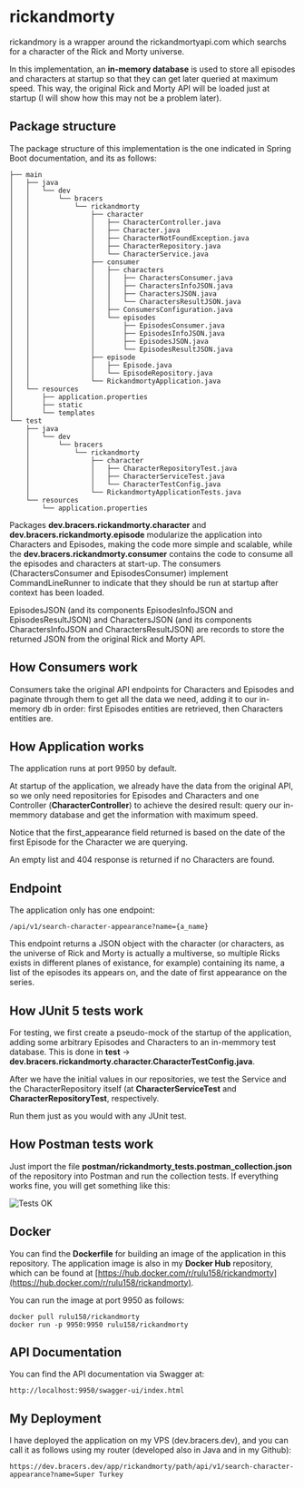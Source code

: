 # rickandmorty

rickandmory is a wrapper around the rickandmortyapi.com which searchs for a character of the Rick and Morty universe.

In this implementation, an **in-memory database** is used to store all episodes and characters at startup so that they can get later queried at maximum speed. This way, the original Rick and Morty API will be loaded just at startup (I will show how this may not be a problem later).

## Package structure

The package structure of this implementation is the one indicated in Spring Boot documentation, and its as follows:

```
├── main
│   ├── java
│   │   └── dev
│   │       └── bracers
│   │           └── rickandmorty
│   │               ├── character
│   │               │   ├── CharacterController.java
│   │               │   ├── Character.java
│   │               │   ├── CharacterNotFoundException.java
│   │               │   ├── CharacterRepository.java
│   │               │   └── CharacterService.java
│   │               ├── consumer
│   │               │   ├── characters
│   │               │   │   ├── CharactersConsumer.java
│   │               │   │   ├── CharactersInfoJSON.java
│   │               │   │   ├── CharactersJSON.java
│   │               │   │   └── CharactersResultJSON.java
│   │               │   ├── ConsumersConfiguration.java
│   │               │   └── episodes
│   │               │       ├── EpisodesConsumer.java
│   │               │       ├── EpisodesInfoJSON.java
│   │               │       ├── EpisodesJSON.java
│   │               │       └── EpisodesResultJSON.java
│   │               ├── episode
│   │               │   ├── Episode.java
│   │               │   └── EpisodeRepository.java
│   │               └── RickandmortyApplication.java
│   └── resources
│       ├── application.properties
│       ├── static
│       └── templates
└── test
    ├── java
    │   └── dev
    │       └── bracers
    │           └── rickandmorty
    │               ├── character
    │               │   ├── CharacterRepositoryTest.java
    │               │   ├── CharacterServiceTest.java
    │               │   └── CharacterTestConfig.java
    │               └── RickandmortyApplicationTests.java
    └── resources
        └── application.properties
```

Packages **dev.bracers.rickandmorty.character** and **dev.bracers.rickandmorty.episode** modularize the application into Characters and Episodes, making the code more simple and scalable, while the **dev.bracers.rickandmorty.consumer** contains the code to consume all the episodes and characters at start-up. The consumers (CharactersConsumer and EpisodesConsumer) implement CommandLineRunner to indicate that they should be run at startup after context has been loaded.

EpisodesJSON (and its components EpisodesInfoJSON and EpisodesResultJSON) and CharactersJSON (and its components CharactersInfoJSON and CharactersResultJSON) are records to store the returned JSON from the original Rick and Morty API.

## How Consumers work

Consumers take the original API endpoints for Characters and Episodes and paginate through them to get all the data we need, adding it to our in-memory db in order: first Episodes entities are retrieved, then Characters entities are.

## How Application works

The application runs at port 9950 by default.

At startup of the application, we already have the data from the original API, so we only need repositories for Episodes and Characters and one Controller (**CharacterController**) to achieve the desired result: query our in-memmory database and get the information with maximum speed.

Notice that the first_appearance field returned is based on the date of the first Episode for the Character we are querying.

An empty list and 404 response is returned if no Characters are found.

## Endpoint

The application only has one endpoint:

```
/api/v1/search-character-appearance?name={a_name}
```

This endpoint returns a JSON object with the character (or characters, as the universe of Rick and Morty is actually a multiverse, so multiple Ricks exists in different planes of existance, for example) containing its name, a list of the episodes its appears on, and the date of first appearance on the series.

## How JUnit 5 tests work

For testing, we first create a pseudo-mock of the startup of the application, adding some arbitrary Episodes and Characters to an in-memmory test database. This is done in **test** -> **dev.bracers.rickandmorty.character.CharacterTestConfig.java**.

After we have the initial values in our repositories, we test the Service and the CharacterRepository itself (at **CharacterServiceTest** and **CharacterRepositoryTest**, respectively.

Run them just as you would with any JUnit test.

## How Postman tests work

Just import the file **postman/rickandmorty_tests.postman_collection.json** of the repository into Postman and run the collection tests. If everything works fine, you will get something like this:

![Tests OK](http://bracers.dev/wp-content/uploads/2023/10/Screenshot-from-2023-10-08-19-20-59.png)

## Docker

You can find the **Dockerfile** for building an image of the application in this repository. The application image is also in my **Docker Hub** repository, which can be found at [https://hub.docker.com/r/rulu158/rickandmorty](https://hub.docker.com/r/rulu158/rickandmorty).

You can run the image at port 9950 as follows:

```
docker pull rulu158/rickandmorty
docker run -p 9950:9950 rulu158/rickandmorty
```

## API Documentation

You can find the API documentation via Swagger at:

```
http://localhost:9950/swagger-ui/index.html
```

## My Deployment

I have deployed the application on my VPS (dev.bracers.dev), and you can call it as follows using my router (developed also in Java and in my Github):

```
https://dev.bracers.dev/app/rickandmorty/path/api/v1/search-character-appearance?name=Super Turkey
```
